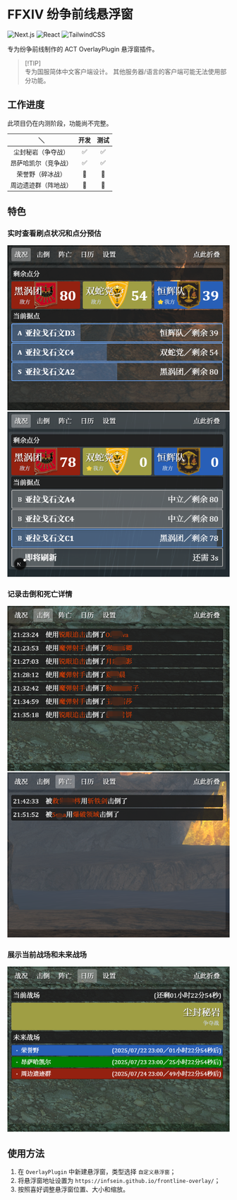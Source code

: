 # FFXIV 纷争前线悬浮窗

![Next.js](https://img.shields.io/badge/Next.js-15.4.1-000?logo=next.js)
![React](https://img.shields.io/badge/React-19.1.0-61dafb?logo=react&logoColor=white)
![TailwindCSS](https://img.shields.io/badge/Tailwind_CSS-3.4.3-06b6d4?logo=tailwindcss)

专为纷争前线制作的 ACT OverlayPlugin 悬浮窗插件。

> [!TIP]\
> 专为国服简体中文客户端设计。
> 其他服务器/语言的客户端可能无法使用部分功能。

## 工作进度
此项目仍在内测阶段，功能尚不完整。

|          ＼          |          开发         |          测试         |
| :------------------: | :-------------------: | :-------------------: |
|    尘封秘岩（争夺战）   |  :white_check_mark:   |  :white_check_mark:   |
|   昂萨哈凯尔（竞争战）   |  :white_check_mark:   | :white_check_mark: |
|     荣誉野（碎冰战）     | :black_square_button: | :black_square_button: |
|   周边遗迹群（阵地战）   | :black_square_button: | :black_square_button: |

## 特色

### 实时查看刷点状况和点分预估
![App Preview: Situation 1](./docs/image/app_preview/situation_1.png)
![App Preview: Situation 2](./docs/image/app_preview/situation_2.png)

### 记录击倒和死亡详情
![App Preview: Knockout](./docs/image/app_preview/knockout.png)
![App Preview: Knockout](./docs/image/app_preview/death.png)

### 展示当前战场和未来战场
![App Preview: Calendar](./docs/image/app_preview/calendar.png)

## 使用方法

1. 在 `OverlayPlugin` 中新建悬浮窗，类型选择 `自定义悬浮窗`；
2. 将悬浮窗地址设置为 `https://infsein.github.io/frontline-overlay/`；
3. 按照喜好调整悬浮窗位置、大小和缩放。
